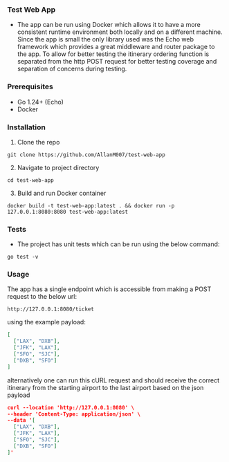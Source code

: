 ### Test Web App
-  The app can be run using Docker which allows it to have a more consistent runtime environment both locally and on a different machine. Since the app is small the only library used was the Echo web framework which provides a great middleware and router package to the app. To allow for better testing the itinerary ordering function is separated from the http POST request for better testing coverage and separation of concerns during testing.

### Prerequisites
- Go 1.24+ (Echo)
- Docker

### Installation
1. Clone the repo
```
git clone https://github.com/AllanM007/test-web-app
```
2. Navigate to project directory
```
cd test-web-app
```
3. Build and run Docker container
```
docker build -t test-web-app:latest . && docker run -p 127.0.0.1:8080:8080 test-web-app:latest
```

### Tests
- The project has unit tests which can be run using the below command:
```
go test -v
``` 

### Usage

The app has a single endpoint which is accessible from making a POST request to the below url:

```
http://127.0.0.1:8080/ticket
```
using the example payload:
```json
[
  ["LAX", "DXB"],
  ["JFK", "LAX"],
  ["SFO", "SJC"],
  ["DXB", "SFO"]
]
```

alternatively one can run this cURL request and should receive the correct itinerary from the starting airport to the last airport based on the json payload

```json
curl --location 'http://127.0.0.1:8080' \
--header 'Content-Type: application/json' \
--data '[
  ["LAX", "DXB"],
  ["JFK", "LAX"],
  ["SFO", "SJC"],
  ["DXB", "SFO"]
]'
```